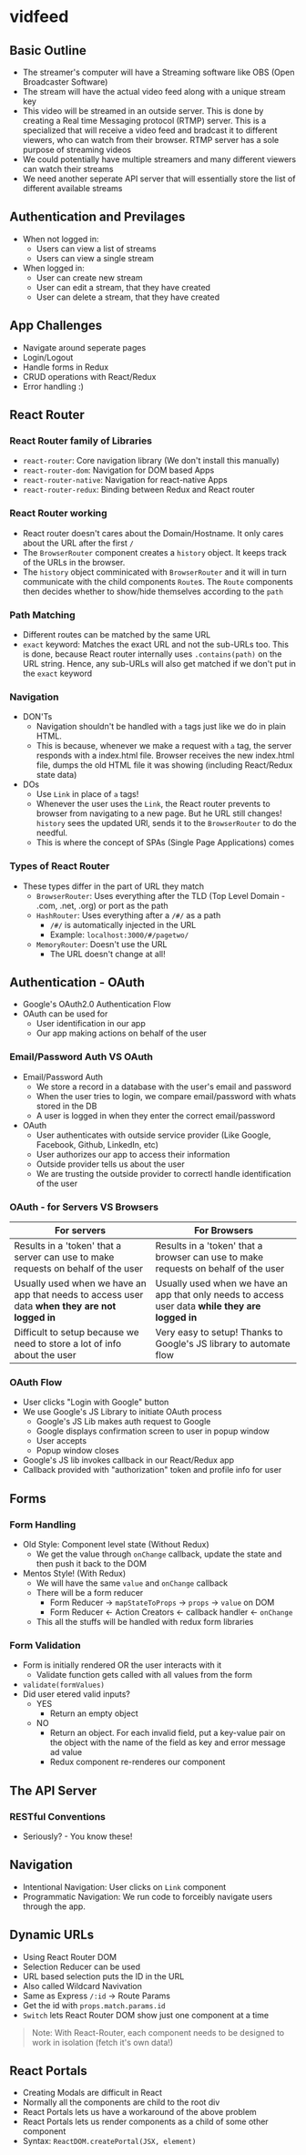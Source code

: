 # vidfeed

## Basic Outline

- The streamer's computer will have a Streaming software like OBS (Open Broadcaster Software)
- The stream will have the actual video feed along with a unique stream key
- This video will be streamed in an outside server. This is done by creating a Real time Messaging protocol (RTMP) server. This is a specialized that will receive a video feed and bradcast it to different viewers, who can watch from their browser. RTMP server has a sole purpose of streaming videos
- We could potentially have multiple streamers and many different viewers can watch their streams
- We need another seperate API server that will essentially store the list of different available streams

## Authentication and Previlages

- When not logged in:
  - Users can view a list of streams
  - Users can view a single stream
- When logged in:
  - User can create new stream
  - User can edit a stream, that they have created
  - User can delete a stream, that they have created

## App Challenges

- Navigate around seperate pages
- Login/Logout
- Handle forms in Redux
- CRUD operations with React/Redux
- Error handling :)

## React Router

### React Router family of Libraries

- `react-router`: Core navigation library (We don't install this manually)
- `react-router-dom`: Navigation for DOM based Apps
- `react-router-native`: Navigation for react-native Apps
- `react-router-redux`: Binding between Redux and React router

### React Router working

- React router doesn't cares about the Domain/Hostname. It only cares about the URL after the first `/`
- The `BrowserRouter` component creates a `history` object. It keeps track of the URLs in the browser.
- The `history` object comminicated with `BrowserRouter` and it will in turn communicate with the child components `Route`s. The `Route` components then decides whether to show/hide themselves according to the `path`

### Path Matching

- Different routes can be matched by the same URL
- `exact` keyword: Matches the exact URL and not the sub-URLs too. This is done, because React router internally uses `.contains(path)` on the URL string. Hence, any sub-URLs will also get matched if we don't put in the `exact` keyword

### Navigation

- DON'Ts
  - Navigation shouldn't be handled with `a` tags just like we do in plain HTML.
  - This is because, whenever we make a request with `a` tag, the server responds with a index.html file. Browser receives the new index.html file, dumps the old HTML file it was showing (including React/Redux state data)
- DOs
  - Use `Link` in place of `a` tags!
  - Whenever the user uses the `Link`, the React router prevents to browser from navigating to a new page. But he URL still changes! `history` sees the updated URl, sends it to the `BrowserRouter` to do the needful.
  - This is where the concept of SPAs (Single Page Applications) comes

### Types of React Router

- These types differ in the part of URL they match
  - `BrowserRouter`: Uses everything after the TLD (Top Level Domain - .com, .net, .org) or port as the path
  - `HashRouter`: Uses everything after a `/#/` as a path
    - `/#/` is automatically injected in the URL
    - Example: `localhost:3000/#/pagetwo/`
  - `MemoryRouter`: Doesn't use the URL
    - The URL doesn't change at all!

## Authentication - OAuth

- Google's OAuth2.0 Authentication Flow
- OAuth can be used for
  - User identification in our app
  - Our app making actions on behalf of the user

### Email/Password Auth VS OAuth

- Email/Password Auth
  - We store a record in a database with the user's email and password
  - When the user tries to login, we compare email/password with whats stored in the DB
  - A user is logged in when they enter the correct email/password
- OAuth
  - User authenticates with outside service provider (Like Google, Facebook, Github, LinkedIn, etc)
  - User authorizes our app to access their information
  - Outside provider tells us about the user
  - We are trusting the outside provider to correctl handle identification of the user

### OAuth - for Servers VS Browsers

| For servers                                                                                     | For Browsers                                                                                      |
| ----------------------------------------------------------------------------------------------- | ------------------------------------------------------------------------------------------------- |
| Results in a 'token' that a server can use to make requests on behalf of the user               | Results in a 'token' that a browser can use to make requests on behalf of the user                |
| Usually used when we have an app that needs to access user data **when they are not logged in** | Usually used when we have an app that only needs to access user data **while they are logged in** |
| Difficult to setup because we need to store a lot of info about the user                        | Very easy to setup! Thanks to Google's JS library to automate flow                                |

### OAuth Flow

- User clicks "Login with Google" button
- We use Google's JS Library to initiate OAuth process
  - Google's JS Lib makes auth request to Google
  - Google displays confirmation screen to user in popup window
  - User accepts
  - Popup window closes
- Google's JS lib invokes callback in our React/Redux app
- Callback provided with "authorization" token and profile info for user

## Forms

### Form Handling

- Old Style: Component level state (Without Redux)
  - We get the value through `onChange` callback, update the state and then push it back to the DOM
- Mentos Style! (With Redux)
  - We will have the same `value` and `onChange` callback
  - There will be a form reducer
    - Form Reducer → `mapStateToProps` → `props` → `value` on DOM
    - Form Reducer ← Action Creators ← callback handler ← `onChange`
  - This all the stuffs will be handled with redux form libraries

### Form Validation

- Form is initially rendered OR the user interacts with it
  - Validate function gets called with all values from the form
- `validate(formValues)`
- Did user etered valid inputs?
  - YES
    - Return an empty object
  - NO
    - Return an object. For each invalid field, put a key-value pair on the object with the name of the field as key and error message ad value
    - Redux component re-renderes our component

## The API Server

### RESTful Conventions

- Seriously? - You know these!

## Navigation

- Intentional Navigation: User clicks on `Link` component
- Programmatic Navigation: We run code to forceibly navigate users through the app.

## Dynamic URLs

- Using React Router DOM
- Selection Reducer can be used
- URL based selection puts the ID in the URL
- Also called Wildcard Navivation
- Same as Express `/:id` → Route Params
- Get the id with `props.match.params.id`
- `Switch` lets React Router DOM show just one component at a time

> Note: With React-Router, each component needs to be designed to work in isolation (fetch it's own data!)

## React Portals

- Creating Modals are difficult in React
- Normally all the components are child to the root div
- React Portals lets us have a workaround of the above problem
- React Portals lets us render components as a child of some other component
- Syntax:
  `ReactDOM.createPortal(JSX, element)`
